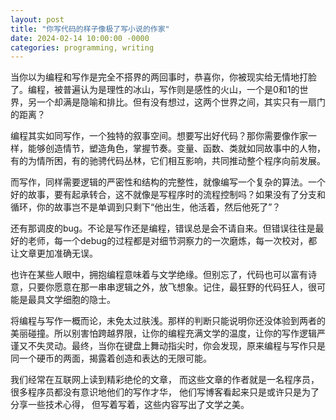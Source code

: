 ```yaml
---
layout: post
title: "你写代码的样子像极了写小说的作家"
date: 2024-02-14 10:00:00 -0000
categories: programming, writing
---
```



当你以为编程和写作是完全不搭界的两回事时，恭喜你，你被现实给无情地打脸了。编程，被普遍认为是理性的冰山，写作则是感性的火山，一个是0和1的世界，另一个却满是隐喻和排比。但有没有想过，这两个世界之间，其实只有一扇门的距离？

编程其实如同写作，一个独特的叙事空间。想要写出好代码？那你需要像作家一样，能够创造情节，塑造角色，掌握节奏。变量、函数、类就如同故事中的人物，有的为情所困，有的驰骋代码丛林，它们相互影响，共同推动整个程序向前发展。

而写作，同样需要逻辑的严密性和结构的完整性，就像编写一个复杂的算法。一个好的故事，要有起承转合，这不就像是写程序时的流程控制吗？如果没有了分支和循环，你的故事岂不是单调到只剩下“他出生，他活着，然后他死了”？

还有那调皮的bug。不论是写作还是编程，错误总是会不请自来。但错误往往是最好的老师，每一个debug的过程都是对细节洞察力的一次磨炼，每一次校对，都让文章更加准确无误。

也许在某些人眼中，拥抱编程意味着与文学绝缘。但别忘了，代码也可以富有诗意，只要你愿意在那一串串逻辑之外，放飞想象。记住，最狂野的代码狂人，很可能是最具文学细胞的隐士。

将编程与写作一概而论，未免太过肤浅。那样的判断只能说明你还没体验到两者的美丽碰撞。所以别害怕跨越界限，让你的编程充满文学的温度，让你的写作逻辑严谨又不失灵动。最终，当你在键盘上舞动指尖时，你会发现，原来编程与写作只是同一个硬币的两面，揭露着创造和表达的无限可能。

我们经常在互联网上读到精彩绝伦的文章， 而这些文章的作者就是一名程序员， 很多程序员都没有意识地他们的写作才华， 他们写博客看起来只是或许只是为了分享一些技术心得， 但写着写着，这些内容写出了文学之美。